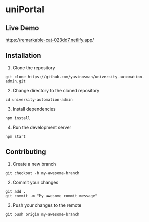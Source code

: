 # uniPortal

## Live Demo

https://remarkable-cat-023dd7.netlify.app/

## Installation

1. Clone the repository

```
git clone https://github.com/yasinosman/university-automation-admin.git
```

2. Change directory to the cloned repository

```
cd university-automation-admin
```

3. Install dependencies

```
npm install
```

4. Run the development server

```
npm start
```

## Contributing

1. Create a new branch

```
git checkout -b my-awesome-branch
```

2. Commit your changes

```
git add .
git commit -m "My awesome commit message"
```

3. Push your changes to the remote

```
git push origin my-awesome-branch
```
